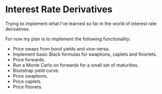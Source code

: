 # Interest Rate Derivatives
Trying to implement what I've learned so far in the world of interest rate derivatives.

For now my plan is to implement the following functionality:

- Price swaps from bond yields and vice-versa.
- Implement basic Black formulas for swaptions, caplets and floorlets.
- Price forwards.
- Run a Monte Carlo on forwards for a small set of maturities.
- Bootstrap yield curve.
- Price swaptions.
- Price caplets.
- Price floorets.
